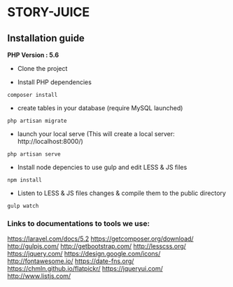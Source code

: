 # STORY-JUICE

## Installation guide

**PHP Version : 5.6**

- Clone the project

- Install PHP dependencies

`composer install`

- create tables in your database (require MySQL launched)

`php artisan migrate`

- launch your local serve (This will create a local server: http://localhost:8000/)

`php artisan serve`

- Install node depencies to use gulp and edit LESS & JS files

`npm install`

- Listen to LESS & JS files changes & compile them to the public directory

`gulp watch`


### Links to documentations to tools we use:

https://laravel.com/docs/5.2
https://getcomposer.org/download/
http://gulpjs.com/
http://getbootstrap.com/
http://lesscss.org/
https://jquery.com/
https://design.google.com/icons/
http://fontawesome.io/
https://date-fns.org/
https://chmln.github.io/flatpickr/
https://jqueryui.com/
http://www.listjs.com/
